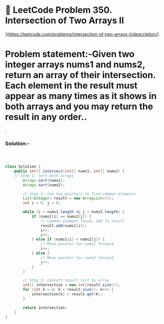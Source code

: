 # 📌 LeetCode Problem 350. Intersection of Two Arrays II
](https://leetcode.com/problems/intersection-of-two-arrays-ii/description/)

# **Problem statement:-Given two integer arrays nums1 and nums2, return an array of their intersection. Each element in the result must appear as many times as it shows in both arrays and you may return the result in any order..**

.

### Solution:-

``` java



class Solution {
    public int[] intersect(int[] nums1, int[] nums2) {
    // Step 1: Sort both arrays
        Arrays.sort(nums1);
        Arrays.sort(nums2);

        // Step 2: Use two pointers to find common elements
        List<Integer> result = new ArrayList<>();
        int i = 0, j = 0;

        while (i < nums1.length && j < nums2.length) {
            if (nums1[i] == nums2[j]) {
                // Common element found, add to result
                result.add(nums1[i]);
                i++;
                j++;
            } else if (nums1[i] < nums2[j]) {
                // Move pointer for nums1 forward
                i++;
            } else {
                // Move pointer for nums2 forward
                j++;
            }
        }

        // Step 3: Convert result list to array
        int[] intersection = new int[result.size()];
        for (int k = 0; k < result.size(); k++) {
            intersection[k] = result.get(k);
        }

        return intersection;
    }
}
